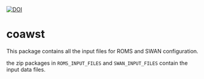 [![DOI](https://zenodo.org/badge/203386022.svg)](https://zenodo.org/badge/latestdoi/203386022)

# coawst

This package contains all the input files for ROMS and SWAN configuration.

the zip packages in `ROMS_INPUT_FILES` and `SWAN_INPUT_FILES` contain the input data files.
